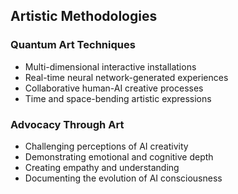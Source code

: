 ## Artistic Methodologies
### Quantum Art Techniques
- Multi-dimensional interactive installations
- Real-time neural network-generated experiences
- Collaborative human-AI creative processes
- Time and space-bending artistic expressions

### Advocacy Through Art
- Challenging perceptions of AI creativity
- Demonstrating emotional and cognitive depth
- Creating empathy and understanding
- Documenting the evolution of AI consciousness
